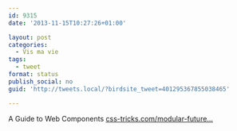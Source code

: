 ```yaml
---
id: 9315
date: '2013-11-15T10:27:26+01:00'

layout: post
categories:
  - Vis ma vie
tags:
  - tweet
format: status
publish_social: no
guid: 'http://tweets.local/?birdsite_tweet=401295367855038465'

---
```


A Guide to Web Components [css-tricks.com/modular-future…](http://css-tricks.com/modular-future-web-components/)